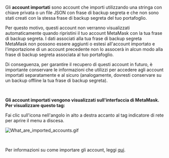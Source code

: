Gli **account importati** sono account che importi utilizzando una stringa con chiave privata o un file JSON con frase di backup segreta e che non sono stati creati con la stessa frase di backup segreta del tuo portafoglio.


Per questo motivo, questi account non verranno visualizzati automaticamente quando ripristini il tuo account MetaMask con la tua frase di backup segreta. I dati associati alla tua frase di backup segreta MetaMask non possono essere aggiunti o estesi all'account importato e l'importazione di un account precedente non lo assocerà in alcun modo alla frase di backup segreta associata al tuo portafoglio.


Di conseguenza, per garantire il recupero di questi account in futuro, è importante conservare le informazioni che utilizzi per accedere agli account importati separatamente e al sicuro (analogamente, dovresti conservare su un backup offline la tua frase di backup segreta).


 


**Gli account importati vengono visualizzati sull'interfaccia di MetaMask. Per visualizzare questo tag:**


Fai clic sull'icona nell'angolo in alto a destra accanto al tag indicatore di rete per aprire il menu a discesa.


![What_are_imported_accounts.gif](https://support.metamask.io/hc/article_attachments/9335601602331/What_are_imported_accounts.gif)


 


Per informazioni su come importare gli account, leggi [qui](https://support.metamask.io/hc/en-us/articles/360015489331).


 

